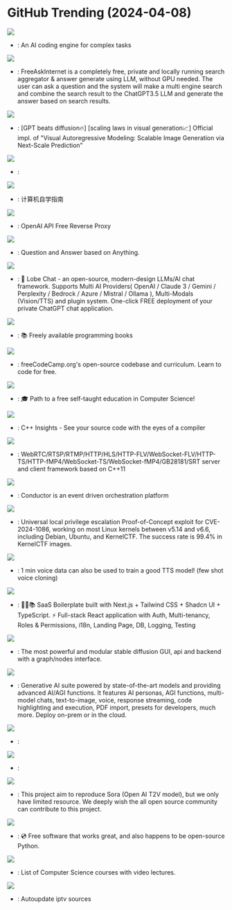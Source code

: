 # GitHub Trending (2024-04-08)

![](https://img.shields.io/badge/Go-New%201-green?style=flat-square&logo=appveyor)
- [](https://github.comundefined): An AI coding engine for complex tasks

![](https://img.shields.io/badge/Python-New%20463-green?style=flat-square&logo=appveyor)
- [](https://github.comundefined): FreeAskInternet is a completely free, private and locally running search aggregator & answer generate using LLM, without GPU needed. The user can ask a question and the system will make a multi engine search and combine the search result to the ChatGPT3.5 LLM and generate the answer based on search results.

![](https://img.shields.io/badge/Python-New%20404-green?style=flat-square&logo=appveyor)
- [](https://github.comundefined): [GPT beats diffusion🔥] [scaling laws in visual generation📈] Official impl. of "Visual Autoregressive Modeling: Scalable Image Generation via Next-Scale Prediction"

![](https://img.shields.io/badge/Rust-New%20250-green?style=flat-square&logo=appveyor)
- [](https://github.comundefined): 

![](https://img.shields.io/badge/HTML-New%20719-green?style=flat-square&logo=appveyor)
- [](https://github.comundefined): 计算机自学指南

![](https://img.shields.io/badge/TypeScript-New%20255-green?style=flat-square&logo=appveyor)
- [](https://github.comundefined): OpenAI API Free Reverse Proxy

![](https://img.shields.io/badge/Python-New%20125-green?style=flat-square&logo=appveyor)
- [](https://github.comundefined): Question and Answer based on Anything.

![](https://img.shields.io/badge/TypeScript-New%20117-green?style=flat-square&logo=appveyor)
- [](https://github.comundefined): 🤯 Lobe Chat - an open-source, modern-design LLMs/AI chat framework. Supports Multi AI Providers( OpenAI / Claude 3 / Gemini / Perplexity / Bedrock / Azure / Mistral / Ollama ), Multi-Modals (Vision/TTS) and plugin system. One-click FREE deployment of your private ChatGPT chat application.

![](https://img.shields.io/badge/none-New%20275-green?style=flat-square&logo=appveyor)
- [](https://github.comundefined): 📚 Freely available programming books

![](https://img.shields.io/badge/TypeScript-New%20283-green?style=flat-square&logo=appveyor)
- [](https://github.comundefined): freeCodeCamp.org's open-source codebase and curriculum. Learn to code for free.

![](https://img.shields.io/badge/none-New%20200-green?style=flat-square&logo=appveyor)
- [](https://github.comundefined): 🎓 Path to a free self-taught education in Computer Science!

![](https://img.shields.io/badge/C%2B%2B-New%2042-green?style=flat-square&logo=appveyor)
- [](https://github.comundefined): C++ Insights - See your source code with the eyes of a compiler

![](https://img.shields.io/badge/C%2B%2B-New%2016-green?style=flat-square&logo=appveyor)
- [](https://github.comundefined): WebRTC/RTSP/RTMP/HTTP/HLS/HTTP-FLV/WebSocket-FLV/HTTP-TS/HTTP-fMP4/WebSocket-TS/WebSocket-fMP4/GB28181/SRT server and client framework based on C++11

![](https://img.shields.io/badge/Java-New%20305-green?style=flat-square&logo=appveyor)
- [](https://github.comundefined): Conductor is an event driven orchestration platform

![](https://img.shields.io/badge/C-New%20183-green?style=flat-square&logo=appveyor)
- [](https://github.comundefined): Universal local privilege escalation Proof-of-Concept exploit for CVE-2024-1086, working on most Linux kernels between v5.14 and v6.6, including Debian, Ubuntu, and KernelCTF. The success rate is 99.4% in KernelCTF images.

![](https://img.shields.io/badge/Python-New%20111-green?style=flat-square&logo=appveyor)
- [](https://github.comundefined): 1 min voice data can also be used to train a good TTS model! (few shot voice cloning)

![](https://img.shields.io/badge/TypeScript-New%20194-green?style=flat-square&logo=appveyor)
- [](https://github.comundefined): 🚀🎉📚 SaaS Boilerplate built with Next.js + Tailwind CSS + Shadcn UI + TypeScript. ⚡️ Full-stack React application with Auth, Multi-tenancy, Roles & Permissions, i18n, Landing Page, DB, Logging, Testing

![](https://img.shields.io/badge/Python-New%20113-green?style=flat-square&logo=appveyor)
- [](https://github.comundefined): The most powerful and modular stable diffusion GUI, api and backend with a graph/nodes interface.

![](https://img.shields.io/badge/TypeScript-New%20101-green?style=flat-square&logo=appveyor)
- [](https://github.comundefined): Generative AI suite powered by state-of-the-art models and providing advanced AI/AGI functions. It features AI personas, AGI functions, multi-model chats, text-to-image, voice, response streaming, code highlighting and execution, PDF import, presets for developers, much more. Deploy on-prem or in the cloud.

![](https://img.shields.io/badge/TypeScript-New%20123-green?style=flat-square&logo=appveyor)
- [](https://github.comundefined): 

![](https://img.shields.io/badge/Rust-New%20121-green?style=flat-square&logo=appveyor)
- [](https://github.comundefined): 

![](https://img.shields.io/badge/Python-New%20316-green?style=flat-square&logo=appveyor)
- [](https://github.comundefined): This project aim to reproduce Sora (Open AI T2V model), but we only have limited resource. We deeply wish the all open source community can contribute to this project.

![](https://img.shields.io/badge/Jupyter%20Notebook-New%20258-green?style=flat-square&logo=appveyor)
- [](https://github.comundefined): 💿 Free software that works great, and also happens to be open-source Python.

![](https://img.shields.io/badge/none-New%20107-green?style=flat-square&logo=appveyor)
- [](https://github.comundefined): List of Computer Science courses with video lectures.

![](https://img.shields.io/badge/TypeScript-New%20151-green?style=flat-square&logo=appveyor)
- [](https://github.comundefined): Autoupdate iptv sources

